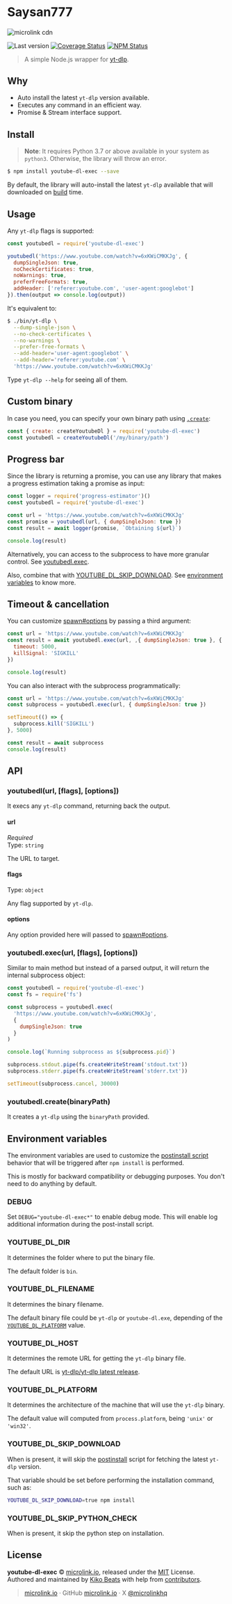 # Saysan777

<picture>
  <source media="(prefers-color-scheme: dark)" srcset="https://github.com/microlinkhq/cdn/raw/master/dist/logo/banner-dark.png">
  <img alt="microlink cdn" src="https://github.com/microlinkhq/cdn/raw/master/dist/logo/banner.png" align="center">
</picture>
&nbsp;

![Last version](https://img.shields.io/github/tag/microlinkhq/youtube-dl-exec.svg?style=flat-square)
[![Coverage Status](https://img.shields.io/coveralls/microlinkhq/youtube-dl-exec.svg?style=flat-square)](https://coveralls.io/github/microlinkhq/youtube-dl-exec)
[![NPM Status](https://img.shields.io/npm/dm/youtube-dl-exec.svg?style=flat-square)](https://www.npmjs.org/package/youtube-dl-exec)

> A simple Node.js wrapper for [yt-dlp](https://github.com/yt-dlp/yt-dlp).

## Why

- Auto install the latest `yt-dlp` version available.
- Executes any command in an efficient way.
- Promise & Stream interface support.

## Install

> **Note**: It requires Python 3.7 or above available in your system as `python3`. Otherwise, the library will throw an error.

```bash
$ npm install youtube-dl-exec --save
```

By default, the library will auto-install the latest `yt-dlp` available that will downloaded on [build](https://github.com/microlinkhq/youtube-dl-exec/blob/master/package.json#L70) time.

## Usage

Any `yt-dlp` flags is supported:

```js
const youtubedl = require('youtube-dl-exec')

youtubedl('https://www.youtube.com/watch?v=6xKWiCMKKJg', {
  dumpSingleJson: true,
  noCheckCertificates: true,
  noWarnings: true,
  preferFreeFormats: true,
  addHeader: ['referer:youtube.com', 'user-agent:googlebot']
}).then(output => console.log(output))
```

It's equivalent to:

```bash
$ ./bin/yt-dlp \
  --dump-single-json \
  --no-check-certificates \
  --no-warnings \
  --prefer-free-formats \
  --add-header='user-agent:googlebot' \
  --add-header='referer:youtube.com' \
  'https://www.youtube.com/watch?v=6xKWiCMKKJg'
```

Type `yt-dlp --help` for seeing all of them.

## Custom binary

In case you need, you can specify your own binary path using [`.create`]():

```js
const { create: createYoutubeDl } = require('youtube-dl-exec')
const youtubedl = createYoutubeDl('/my/binary/path')
```

## Progress bar

Since the library is returning a promise, you can use any library that makes a progress estimation taking a promise as input:

```js
const logger = require('progress-estimator')()
const youtubedl = require('youtube-dl-exec')

const url = 'https://www.youtube.com/watch?v=6xKWiCMKKJg'
const promise = youtubedl(url, { dumpSingleJson: true })
const result = await logger(promise, `Obtaining ${url}`)

console.log(result)
```

Alternatively, you can access to the subprocess to have more granular control. See [youtubedl.exec](https://github.com/microlinkhq/youtube-dl-exec#youtubedlexecurl-flags-options).

Also, combine that with [YOUTUBE_DL_SKIP_DOWNLOAD](#youtube_dl_skip_download). See [environment variables](#environment-variables) to know more.

## Timeout & cancellation

You can customize [spawn#options](https://nodejs.org/api/child_process.html#child_processspawncommand-args-options) by passing a third argument:

```js
const url = 'https://www.youtube.com/watch?v=6xKWiCMKKJg'
const result = await youtubedl.exec(url, ,{ dumpSingleJson: true }, {
  timeout: 5000,
  killSignal: 'SIGKILL'
})

console.log(result)
```

You can also interact with the subprocess programmatically:

```js
const url = 'https://www.youtube.com/watch?v=6xKWiCMKKJg'
const subprocess = youtubedl.exec(url, { dumpSingleJson: true })

setTimeout(() => {
  subprocess.kill('SIGKILL')
}, 5000)

const result = await subprocess
console.log(result)
```

## API

### youtubedl(url, [flags], [options])

It execs any `yt-dlp` command, returning back the output.

#### url

_Required_<br>
Type: `string`

The URL to target.

#### flags

Type: `object`

Any flag supported by `yt-dlp`.

#### options

Any option provided here will passed to [spawn#options](https://nodejs.org/api/child_process.html#child_processspawncommand-args-options).

### youtubedl.exec(url, [flags], [options])

Similar to main method but instead of a parsed output, it will return the internal subprocess object:

```js
const youtubedl = require('youtube-dl-exec')
const fs = require('fs')

const subprocess = youtubedl.exec(
  'https://www.youtube.com/watch?v=6xKWiCMKKJg',
  {
    dumpSingleJson: true
  }
)

console.log(`Running subprocess as ${subprocess.pid}`)

subprocess.stdout.pipe(fs.createWriteStream('stdout.txt'))
subprocess.stderr.pipe(fs.createWriteStream('stderr.txt'))

setTimeout(subprocess.cancel, 30000)
```

### youtubedl.create(binaryPath)

It creates a `yt-dlp` using the `binaryPath` provided.

## Environment variables

The environment variables are used to customize the [postinstall script](https://github.com/microlinkhq/youtube-dl-exec/blob/master/scripts/postinstall.js) behavior that will be triggered after `npm install` is performed.

This is mostly for backward compatibility or debugging purposes. You don't need to do anything by default.

### DEBUG

Set `DEBUG="youtube-dl-exec*"` to enable debug mode. This will enable log additional information during the post-install script.

### YOUTUBE_DL_DIR

It determines the folder where to put the binary file.

The default folder is `bin`.

### YOUTUBE_DL_FILENAME

It determines the binary filename.

The default binary file could be `yt-dlp` or `youtube-dl.exe`, depending of the [`YOUTUBE_DL_PLATFORM`](#youtube_dl_platform) value.

### YOUTUBE_DL_HOST

It determines the remote URL for getting the `yt-dlp` binary file.

The default URL is [yt-dlp/yt-dlp latest release](https://github.com/yt-dlp/yt-dlp/releases/latest).

### YOUTUBE_DL_PLATFORM

It determines the architecture of the machine that will use the `yt-dlp` binary.

The default value will computed from `process.platform`, being `'unix'` or `'win32'`.

### YOUTUBE_DL_SKIP_DOWNLOAD

When is present, it will skip the [postinstall](/scripts/postinstall.js) script for fetching the latest `yt-dlp` version.

That variable should be set before performing the installation command, such as:

```bash
YOUTUBE_DL_SKIP_DOWNLOAD=true npm install
```

### YOUTUBE_DL_SKIP_PYTHON_CHECK

When is present, it skip the python step on installation.

## License

**youtube-dl-exec** © [microlink.io](https://microlink.io), released under the [MIT](https://github.com/microlinkhq/youtube-dl-exec/blob/master/LICENSE.md) License.<br>
Authored and maintained by [Kiko Beats](https://kikobeats.com) with help from [contributors](https://github.com/microlinkhq/youtube-dl-exec/contributors).

> [microlink.io](https://microlink.io) · GitHub [microlink.io](https://github.com/microlinkhq) · X [@microlinkhq](https://x.com/microlinkhq)
